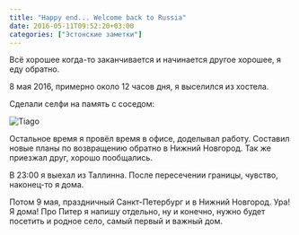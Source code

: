 ```yaml
---
title: "Happy end... Welcome back to Russia"
date: 2016-05-11T09:52:20+03:00
categories: ["Эстонские заметки"]
---
```


Всё хорошее когда-то заканчивается и начинается другое хорошее, я еду обратно.

<!--more-->

8 мая 2016, примерно около 12 часов дня, я выселился из хостела.

Сделали селфи на память с соседом:

![Tiago](/images/estonia/estonia_selfi_tiago.jpg "Фото с Tiago, мой сосед")

Остальное время я провёл время в офисе, доделывал работу. Составил новые планы по возвращению обратно в Нижний Новгород. Так же приезжал друг, хорошо пообщались.

В 23:00 я выехал из Таллинна. После пересечении границы, чувство, наконец-то я дома.

Потом 9 мая, праздничный Санкт-Петербург и в Нижний Новгород. Ура! Я дома!
Про Питер я напишу отдельно, ну и конечно, нужно будет посетить и родное село, самый первый и важный дом.
